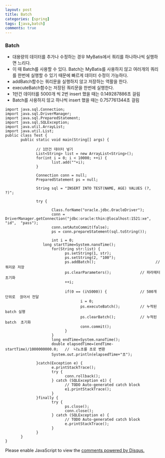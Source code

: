 ```yaml
---
layout: post
title: Batch
categories: [spring]
tags: [java,batch]
comments: true
---
```


### Batch

- 대용량의 데이터를 추가나 수정하는 경우 MyBatis에서 쿼리를 하나하나씩 실행하면 느리다.
- 이 때 Batch를 사용할 수 있다. Batch는 MyBatis를 사용하지 않고 여러개의 쿼리를 한번에 실행할 수 있기 때문에 빠르게 데이터 수정이 가능하다.
- addBatch함수는 쿼리문을 실행하지 않고 저장하는 역활을 한다.
- executeBatch함수는 저장된 쿼리문을 한번에 실행한다.
- 1만건 데이터를 5000개 씩 2번 insert 했을 때는 0.149287886초 걸림
- Batch를 사용하지 않고 하나씩 insert 했을 때는 0.757761344초 걸림

~~~
import java.sql.Connection;
import java.sql.DriverManager;
import java.sql.PreparedStatement;
import java.sql.SQLException;
import java.util.ArrayList;
import java.util.List;
public class Test {
       public static void main(String[] args) {
              
              // 1만건 데이터 넣기
              List<String> list = new ArrayList<String>();
              for(int i = 0; i < 10000; ++i) {
                     list.add(""+i);
              }
              
              Connection conn = null;
              PreparedStatement ps = null;
              
              String sql = "INSERT INTO TEST(NAME, AGE) VALUES (?, ?)";
              
              try {
                     
                     Class.forName("oracle.jdbc.OracleDriver");
                     conn =  DriverManager.getConnection("jdbc:oracle:thin:@localhost:1521:xe", "id",  "pass");
                     conn.setAutoCommit(false);
                     ps = conn.prepareStatement(sql.toString());
                     
                     int i = 0;
                 long startTime=System.nanoTime();
                     for(String str:list) {
                           ps.setString(1, str);
                           ps.setString(2, "100");
                           ps.addBatch();                           // 쿼리문 저장
                           ps.clearParameters();             // 파라메터 초기화
                           ++i;
                           
                           if(0 == (i%5000)) {               // 500개 단위로  끊어서 전달
                                  i = 0;
                                  ps.executeBatch();         // 누적된 batch 실행
                                  ps.clearBatch();           // 누적된 batch  초기화
                                  conn.commit();
                           }
                     }
                     long endTime=System.nanoTime();
                     double elapsedTime=(endTime-startTime)/1000000000.0;   //  나노초를 초로 변환
                     System.out.println(elapsedTime+"초");

              }catch(Exception e) {
                     e.printStackTrace();
                     try {
                           conn.rollback();
                     } catch (SQLException e1) {
                           // TODO Auto-generated catch block
                           e1.printStackTrace();
                     }
              }finally {
                     try {
                           ps.close();
                           conn.close();
                     } catch (SQLException e) {
                           // TODO Auto-generated catch block
                           e.printStackTrace();
                     }
              }
       }
}
~~~

<div id="disqus_thread"></div>
<script>

/**
*  RECOMMENDED CONFIGURATION VARIA*BLES: EDIT AND UNCOMMENT THE SECTION BELOW TO INSERT DYNAMIC VALUES FROM YOUR PLATFORM OR CMS.
*  LEARN WHY DEFINING THESE VARIABLES IS IMPORTANT: https://disqus.com/admin/universalcode/#configuration-variables*/
/*
var disqus_config = function () {
this.page.url = PAGE_URL;  // Replace PAGE_URL with your page's canonical URL variable
this.page.identifier = PAGE_IDENTIFIER; // Replace PAGE_IDENTIFIER with your page's unique identifier variable
};
*/
(function() { // DON'T EDIT BELOW THIS LINE
var d = document, s = d.createElement('script');
s.src = 'https://parkwonhui.disqus.com/embed.js';
s.setAttribute('data-timestamp', +new Date());
(d.head || d.body).appendChild(s);
})();
</script>
<noscript>Please enable JavaScript to view the <a href="https://disqus.com/?ref_noscript">comments powered by Disqus.</a></noscript>                  
